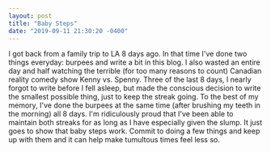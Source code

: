 ```yaml
---
layout: post
title: "Baby Steps"
date: "2019-09-11 21:30:20 -0400"
---
```


I got back from a family trip to LA 8 days ago. In that time I've done two
things everyday: burpees and write a bit in this blog. I also wasted an
entire day and half watching the terrible (for too many reasons to count)
Canadian reality comedy show Kenny vs. Spenny. Three of the last 8 days,
I nearly forgot to write before I fell asleep, but made the conscious
decision to write the smallest possible thing, just to keep the streak
going. To the best of my memory, I've done the burpees at the same time
(after brushing my teeth in the morning) all 8 days. I'm ridiculously
proud that I've been able to maintain both streaks for as long as I have
especially given the slump. It just goes to show that baby steps work.
Commit to doing a few things and keep up with them and it can help make
tumultous times feel less so.

